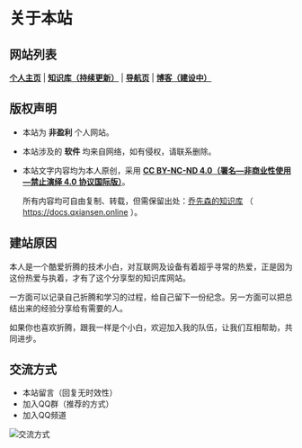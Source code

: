 # 关于本站

## 网站列表

**[个人主页]( https://www.qxiansen.online)** | **[知识库（持续更新）]( https://docs.qxiansen.online)** | **[导航页]( https://nav.qxiansen.online:8088)** | **[博客（建设中）]( https://blog.qxiansen.online:8088)**

## 版权声明

- 本站为 **非盈利** 个人网站。

- 本站涉及的 **软件** 均来自网络，如有侵权，请联系删除。

- 本站文字内容均为本人原创，采用 **[CC BY-NC-ND 4.0（署名—非商业性使用—禁止演绎 4.0 协议国际版）](https://creativecommons.org/licenses/by-nc-nd/4.0/deed.zh-hans)**。
  
  所有内容均可自由复制、转载，但需保留出处：[乔先森的知识库](https://docs.qxiansen.online) （ https://docs.qxiansen.online ）。

## 建站原因

本人是一个酷爱折腾的技术小白，对互联网及设备有着超乎寻常的热爱，正是因为这份热爱与执着，才有了这个分享型的知识库网站。

一方面可以记录自己折腾和学习的过程，给自己留下一份纪念。另一方面可以把总结出来的经验分享给有需要的人。

如果你也喜欢折腾，跟我一样是个小白，欢迎加入我的队伍，让我们互相帮助，共同进步。

##  交流方式

- 本站留言（回复无时效性）
- 加入QQ群（推荐的方式）
- 加入QQ频道

![交流方式](https://img.qxiansen.online/file/AgACAgUAAyEGAASG4H8TAAMMZ38w_IV-lnVUZI_ZOghlZRtaJpYAAhvEMRvMgvhXphdPE2Sq2lUBAAMCAAN3AAM2BA.jpg)
